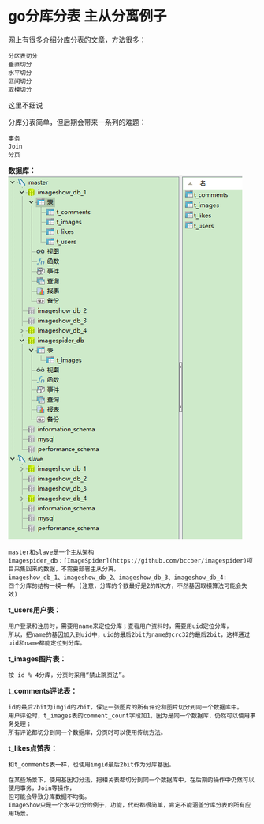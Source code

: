 # go分库分表 主从分离例子

网上有很多介绍分库分表的文章，方法很多：
```
分区表切分
垂直切分
水平切分
区间切分
取模切分
```
这里不细说


分库分表简单，但后期会带来一系列的难题：
```
事务
Join
分页
```

**数据库：**
<img src="db.png"  />
```
master和slave是一个主从架构
imagespider_db：[ImageSpider](https://github.com/bccber/imagespider)项目采集回来的数据，不需要部署主从分离。
imageshow_db_1、imageshow_db_2、imageshow_db_3、imageshow_db_4:
四个分库的结构一模一样。(注意，分库的个数最好是2的N次方，不然基因取模算法可能会失效)
```
**t_users用户表：**
```
用户登录和注册时，需要用name来定位分库；查看用户资料时，需要用uid定位分库，
所以，把name的基因加入到uid中，uid的最后2bit为name的crc32的最后2bit，这样通过uid和name都能定位到分库。
```
**t_images图片表：** 
```
按 id % 4分库，分页时采用“禁止跳页法”。
```
**t_comments评论表：** 
```
id的最后2bit为imgid的2bit，保证一张图片的所有评论和图片切分到同一个数据库中。
用户评论时，t_images表的comment_count字段加1，因为是同一个数据库，仍然可以使用事务处理；
所有评论都切分到同一个数据库，分页时可以使用传统方法。
```

**t_likes点赞表：** 
```
和t_comments表一样，也使用imgid最后2bit作为分库基因。
```
```
在某些场景下，使用基因切分法，把相关表都切分到同一个数据库中，在后期的操作中仍然可以使用事务，Join等操作，
但可能会导致分库数据不均衡。
ImageShow只是一个水平切分的例子，功能，代码都很简单，肯定不能涵盖分库分表的所有应用场景。
```